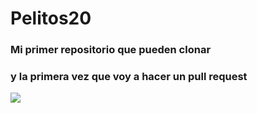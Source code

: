 # Pelitos20

### Mi primer repositorio que pueden clonar 
### y la primera vez que voy a hacer un pull request 
<img src="https://i.pinimg.com/236x/2d/03/56/2d035609483aad6a14b4b7a45223b32e.jpg">
